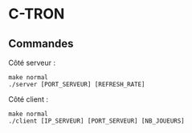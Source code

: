 # C-TRON

## Commandes

Côté serveur : 
```
make normal
./server [PORT_SERVEUR] [REFRESH_RATE]
```

Côté client : 
```
make normal
./client [IP_SERVEUR] [PORT_SERVEUR] [NB_JOUEURS]
```

